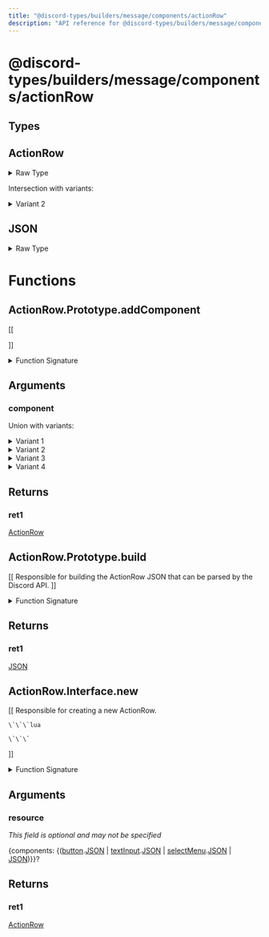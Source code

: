 ```yaml
---
title: "@discord-types/builders/message/components/actionRow"
description: "API reference for @discord-types/builders/message/components/actionRow"
---
```


<div id="@discord-types/builders/message/components/actionRow"></div>

# @discord-types/builders/message/components/actionRow

<div id="Types"></div>

## Types

<div id="ActionRow"></div>

## ActionRow

<details>
<summary>Raw Type</summary>

```luau
type ActionRow = ActionRow.Prototype, & {
	components: {button.JSON | textInput.JSON | selectMenu.JSON | JSON}
}
```

</details>

Intersection with variants:

<details>
<summary>Variant 2</summary>

<TypeTable
	type={{
		"components": {
			type: "\{([button](#module.button).[JSON](#JSON) | [textInput](#module.textInput).[JSON](#JSON) | [selectMenu](#module.selectMenu).[JSON](#JSON) | [JSON](#JSON))\}",
			description: "",
			required: true
		},
	}}
/>
</details>

<div id="JSON"></div>

## JSON

<details>
<summary>Raw Type</summary>

```luau
type JSON = ActionRow.Prototype.build(nil :: any),
```

</details>

<div id="Functions"></div>

# Functions

<div id="ActionRow.Prototype.addComponent"></div>

## ActionRow.Prototype.addComponent

\[\[
	
\]\]

<details>
<summary>Function Signature</summary>

```luau
--[[
	
]]
function ActionRow.Prototype.addComponent(self: ActionRow, component: button.JSON | textInput.JSON | selectMenu.JSON | JSON) -> ActionRow end
```

</details>

<div id="Arguments"></div>

## Arguments

<div id="component"></div>

### component

Union with variants:

<details>
<summary>Variant 1</summary>

[button](#module.button).[JSON](#JSON)



</details>

<details>
<summary>Variant 2</summary>

[textInput](#module.textInput).[JSON](#JSON)



</details>

<details>
<summary>Variant 3</summary>

[selectMenu](#module.selectMenu).[JSON](#JSON)



</details>

<details>
<summary>Variant 4</summary>

[JSON](#JSON)

</details>

<div id="Returns"></div>

## Returns

<div id="ret1"></div>

### ret1

[ActionRow](#ActionRow)<div id="ActionRow.Prototype.build"></div>

## ActionRow.Prototype.build

\[\[
	Responsible for building the ActionRow JSON that can be parsed by the Discord API.
\]\]

<details>
<summary>Function Signature</summary>

```luau
--[[
	Responsible for building the ActionRow JSON that can be parsed by the Discord API.
]]
function ActionRow.Prototype.build(self: ActionRow) -> JSON end
```

</details>

<div id="Returns"></div>

## Returns

<div id="ret1"></div>

### ret1

[JSON](#JSON)<div id="ActionRow.Interface.new"></div>

## ActionRow.Interface.new

\[\[
	Responsible for creating a new ActionRow.

	\`\`\`lua
	
	\`\`\`
\]\]

<details>
<summary>Function Signature</summary>

```luau
--[[
	Responsible for creating a new ActionRow.

	\`\`\`lua
	
	\`\`\`
]]
function ActionRow.Interface.new(resource: {
		components: {button.JSON | textInput.JSON | selectMenu.JSON | JSON}
	}?) -> ActionRow end
```

</details>

<div id="Arguments"></div>

## Arguments

<div id="resource"></div>

### resource

*This field is optional and may not be specified*

\{components: \{([button](#module.button).[JSON](#JSON) | [textInput](#module.textInput).[JSON](#JSON) | [selectMenu](#module.selectMenu).[JSON](#JSON) | [JSON](#JSON))\}\}?

<div id="Returns"></div>

## Returns

<div id="ret1"></div>

### ret1

[ActionRow](#ActionRow)
